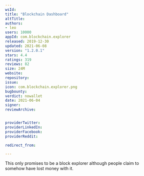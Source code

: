 ```yaml
---
wsId: 
title: "Blockchain Dashboard"
altTitle: 
authors:
- leo
users: 10000
appId: com.blockchain.explorer
released: 2019-12-30
updated: 2021-06-08
version: "1.2.0.1"
stars: 4.4
ratings: 319
reviews: 82
size: 24M
website: 
repository: 
issue: 
icon: com.blockchain.explorer.png
bugbounty: 
verdict: nowallet
date: 2021-06-04
signer: 
reviewArchive:


providerTwitter: 
providerLinkedIn: 
providerFacebook: 
providerReddit: 

redirect_from:

---
```



This only promises to be a block explorer although people claim to somehow have
lost money with it.
